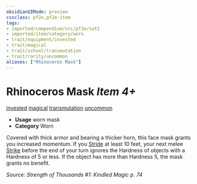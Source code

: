 ```yaml
---
obsidianUIMode: preview
cssclass: pf2e,pf2e-item
tags:
- imported/compendium/src/pf2e/sot1
- imported/item/category/worn
- trait/equipment/invested
- trait/magical
- trait/school/transmutation
- trait/rarity/uncommon
aliases: ["Rhinoceros Mask"]
---
```

# Rhinoceros Mask *Item 4+*  
[invested](invested.md)  [magical](magical.md)  [transmutation](transmutation.md)  [uncommon](uncommon.md)  

- **Usage** worn mask
- **Category** Worn

Covered with thick armor and bearing a thicker horn, this face mask grants you increased momentum. If you [Stride](stride.md) at least 10 feet, your next melee [Strike](strike.md) before the end of your turn ignores the Hardness of objects with a Hardness of 5 or less. If the object has more than Hardness 5, the mask grants no benefit.

*Source: Strength of Thousands #1: Kindled Magic p. 74*